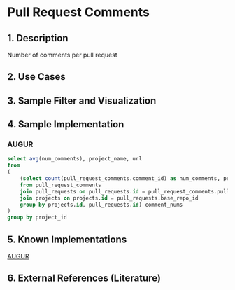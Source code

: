# Pull Request Comments

## 1. Description
Number of comments per pull request

## 2. Use Cases

## 3. Sample Filter and Visualization

## 4. Sample Implementation

###  AUGUR
```SQL
select avg(num_comments), project_name, url
from
(
    (select count(pull_request_comments.comment_id) as num_comments, projects.id as project_id, projects.name as project_name, projects.url as url, pull_requests.id as pull_request_id
    from pull_request_comments
    join pull_requests on pull_requests.id = pull_request_comments.pull_request_id
    join projects on projects.id = pull_requests.base_repo_id
    group by projects.id, pull_requests.id) comment_nums
)
group by project_id
```

## 5. Known Implementations

[AUGUR](https://github.com/CHAOSS/Augur)

## 6. External References (Literature)

